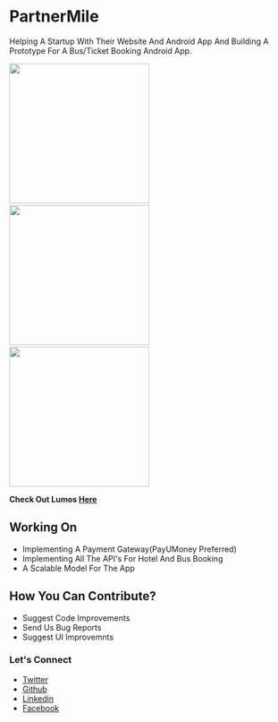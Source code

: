 # PartnerMile
Helping A Startup With Their Website And Android App And Building A Prototype For A Bus/Ticket Booking Android App.

<img src="https://raw.githubusercontent.com/naseemali925/PartnerMile/master/screens/Screenshot_1525377478.png" width="250">&nbsp;&nbsp;&nbsp;&nbsp;&nbsp;&nbsp;&nbsp;&nbsp;&nbsp;&nbsp;&nbsp;&nbsp;<img src="https://raw.githubusercontent.com/naseemali925/PartnerMile/master/screens/Screenshot_1525377496.png" width="250">&nbsp;&nbsp;&nbsp;&nbsp;&nbsp;&nbsp;&nbsp;&nbsp;&nbsp;&nbsp;&nbsp;&nbsp;<img src="https://raw.githubusercontent.com/naseemali925/PartnerMile/master/screens/Screenshot_1525377506.png" width="250">

**Check Out Lumos <a href="https://github.com/naseemali925/PartnerMile/tree/master/Milepartner.apk">Here</a>**
 
 ## Working On
  <ul>
  <li>Implementing A Payment Gateway(PayUMoney Preferred)</li>
  <li>Implementing All The API's For Hotel And Bus Booking</li>
  <li>A Scalable Model For The App</li>
  </ul>
  
## How You Can Contribute?
  <ul>
  <li>Suggest Code Improvements</li>
  <li>Send Us Bug Reports</li>
  <li>Suggest UI Improvemnts</li>
</ul>

### Let's Connect
- [Twitter](https://twitter.com/thisismenaseem)
- [Github](https://github.com/naseemali925)
- [Linkedin](https://www.linkedin.com/in/naseem-ali-86842b144/)
- [Facebook](https://www.facebook.com/naseem.ali.1466)

